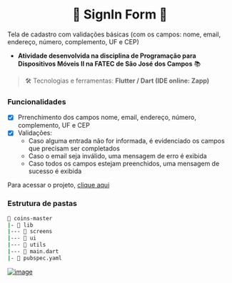 <h1 align="center"> 📱 SignIn Form 📱 </h1>

Tela de cadastro com validações básicas (com os campos: nome, email, endereço, número, complemento, UF e CEP)

- **Atividade desenvolvida na disciplina de Programação para Dispositivos Móveis II na FATEC de São José dos Campos** 📚

> 🛠️ Tecnologias e ferramentas: **Flutter / Dart (IDE online: Zapp)**

### Funcionalidades

- [x] Prrenchimento dos campos nome, email, endereço, número, complemento, UF e CEP
- [x] Validações:
  - Caso alguma entrada não for informada, é evidenciado os campos que precisam ser completados
  - Caso o email seja inválido, uma mensagem de erro é exibida
  - Caso todos os campos estejam preenchidos, uma mensagem de sucesso é exibida

Para acessar o projeto, [clique aqui](https://z3hg06rr3hh0.zapp.page/#/)

### Estrutura de pastas

```bash
📂 coins-master
|- 📁 lib
|--- 📁 screens
|--- 📁 ui
|--- 📁 utils
|--- 📄 main.dart
|- 📄 pubspec.yaml
```

[![image](https://img.shields.io/badge/✨%20Maria%20Gabriela%20Reis,%202023-LinkedIn-009973?style=flat-square)](https://www.linkedin.com/in/mariagabrielareis/)
